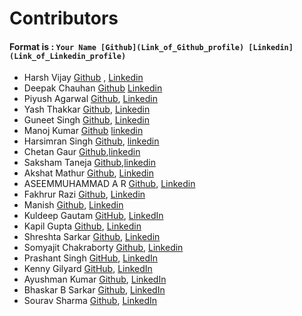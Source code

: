 # Contributors

#### Format is : `Your Name [Github](Link_of_Github_profile) [Linkedin](Link_of_Linkedin_profile)`

- Harsh Vijay  [Github](https://github.com/hvijaycse)  , [Linkedin](https://www.linkedin.com/in/hvijaycse/)
- Deepak Chauhan [Github](https://github.com/RoyalEagle73/) [Linkedin](https://www.linkedin.com/in/deepak-chauhan-173756170/)
- Piyush Agarwal [Github](https://github.com/piyush010808/), [Linkedin](https://www.linkedin.com/in/piyush-agarwal-182753170/)
- Yash Thakkar [Github](https://github.com/yashthakkar1173), [Linkedin](https://www.linkedin.com/in/yash-thakkar-58a672133/)
- Guneet Singh [Github](https://github.com/SethiGuneet), [Linkedin](https://www.linkedin.com/in/guneet-singh-b5bbb7152/)
- Manoj Kumar [Github](https://github.com/manoj-kumar-vst-au4) [linkedin](https://www.linkedin.com/in/manoj-kumar-119883193/)
- Harsimran Singh [Github](https://github.com/HarsimranVirk), [linkedin](https://www.linkedin.com/in/harsimran-virk-6a3465137/)
- Chetan Gaur [Github](https://github.com/chetangaur),[linkedin](https://www.linkedin.com/in/chetan-gaur/)
- Saksham Taneja  [Github](https://github.com/sakshamtaneja21),[linkedin](https://www.linkedin.com/in/tanejasaksham/)
- Akshat Mathur [Github](https://github.com/Akshat111999), [Linkedin](https://www.linkedin.com/in/akshat-mathur-7263b5170/)
- ASEEMMUHAMMAD A R [Github](https://github.com/iamaseem), [Linkedin](https://www.linkedin.com/in/aseemmuhammad-a-r-73536b169/)
- Fakhrur Razi [Github](https://github.com/razinc), [Linkedin](https://www.linkedin.com/in/fakhrur-razi-mohamad-malek-582481152/)
- Manish [Github](https://github.com/itzmanish), [Linkedin](https://www.linkedin.com/in/itzmanish/)
- Kuldeep Gautam [GitHub](https://github.com/kgautam01), [LinkedIn](https://www.linkedin.com/in/kgautam01/)
- Kapil Gupta [Github](https://github.com/kapilbindal), [Linkedin](https://www.linkedin.com/in/kapilgupta15/)
- Shreshta Sarkar [Github](https://github.com/dvlpsh), [Linkedin](https://www.linkedin.com/in/shreshta-sarkar-8a5979193/)
- Somyajit Chakraborty [Github](https://github.com/Samsomyajit), [Linkedin](https://www.linkedin.com/in/somyajit-chakraborty-301844130/)
- Prashant Singh [GitHub](https://github.com/singh08prashant), [LinkedIn](https://www.linkedin.com/in/prashant-singh-08/)
- Kenny Gilyard [GitHub](https://github.com/gzine), [LinkedIn](https://www.linkedin.com/in/kenneth-gilyard/)
- Ayushman Kumar [Github](https://github.com/ayushmankumar7), [LinkedIn](https://www.linkedin.com/in/ayushman-kumar-836a19190)
- Bhaskar B Sarkar [Github](https://github.com/bhaskar-29), [LinkedIn](https://www.linkedin.com/in/bhaskar-b-sarkar/)
- Sourav Sharma [Github](https://github.com/dufftt), [LinkedIn](https://www.linkedin.com/in/sourav-sharma-20186268/)

